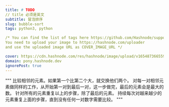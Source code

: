 ```yaml
---
title: # TODO
// title 必须是英文
subtitle: 冒泡排序
slug: bubble-sort
tags: python3, python 

/* You can find the list of tags here https://github.com/Hashnode/support/blob/main/misc/tags.json
You need to upload your image to https://hashnode.com/uploader 
and use the uploaded image URL as COVER_IMAGE_URL */ 

cover: https://cdn.hashnode.com/res/hashnode/image/upload/v1654873665590/Ml999NBdk.jpeg?auto=compress
domain: pony.hashnode.dev
ignorePost: true
---
```


"""
比较相邻的元素。如果第一个比第二个大，就交换他们两个。
对每一对相邻元素做同样的工作，从开始第一对到最后一对，这一步做完，最后的元素会是最大的数。
针对所有的元素重复以上的步骤，除了最后的元素。
持续每次对越来越少的元素重复上面的步骤，直到没有任何一对数字需要比较。
"""
